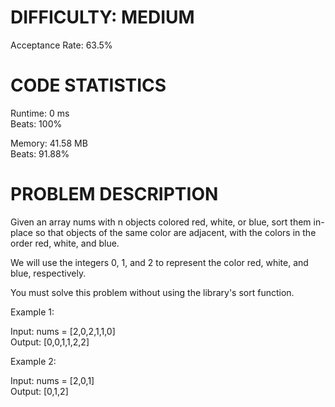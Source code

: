 # DIFFICULTY: MEDIUM
Acceptance Rate: 63.5%

# CODE STATISTICS
Runtime: 0 ms <br />
Beats: 100%

Memory: 41.58 MB <br />
Beats: 91.88%

# PROBLEM DESCRIPTION
Given an array nums with n objects colored red, white, or blue, sort them in-place so that objects of the same color are adjacent, with the colors in the order red, white, and blue.

We will use the integers 0, 1, and 2 to represent the color red, white, and blue, respectively.

You must solve this problem without using the library's sort function.


Example 1:

Input: nums = [2,0,2,1,1,0] <br />
Output: [0,0,1,1,2,2] 

Example 2: 

Input: nums = [2,0,1]<br />
Output: [0,1,2]
